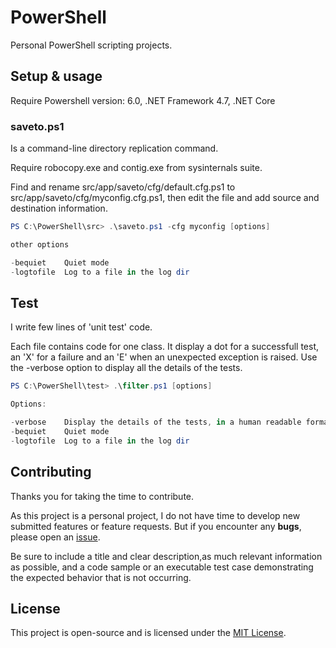 # PowerShell

Personal PowerShell scripting projects.

## Setup & usage

Require Powershell version: 6.0, .NET Framework 4.7, .NET Core

### saveto.ps1

Is a command-line directory replication command.

Require robocopy.exe and contig.exe from sysinternals suite.

Find and rename src/app/saveto/cfg/default.cfg.ps1 to src/app/saveto/cfg/myconfig.cfg.ps1, then edit the file and add source and destination information.

```powershell
PS C:\PowerShell\src> .\saveto.ps1 -cfg myconfig [options]

other options

-bequiet    Quiet mode
-logtofile  Log to a file in the log dir
```

## Test

I write few lines of 'unit test' code.

Each file contains code for one class. It display a dot for a successfull test, an 'X' for a failure and an 'E' when an unexpected exception is raised.
Use the -verbose option to display all the details of the tests.

```powershell
PS C:\PowerShell\test> .\filter.ps1 [options]

Options:

-verbose    Display the details of the tests, in a human readable format.
-bequiet    Quiet mode
-logtofile  Log to a file in the log dir
```

## Contributing

Thanks you for taking the time to contribute.

As this project is a personal project, I do not have time to develop new submitted features or feature requests.
But if you encounter any **bugs**, please open an [issue](https://github.com/ojullien/powershell/issues/new).

Be sure to include a title and clear description,as much relevant information as possible, and a code sample or an executable test case demonstrating the expected behavior that is not occurring.

## License

This project is open-source and is licensed under the [MIT License](https://github.com/ojullien/powershell/blob/master/LICENSE).
